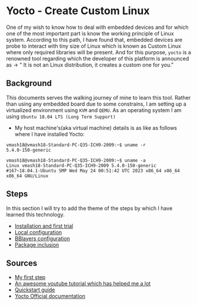 Yocto - Create Custom Linux
===========================

One of my wish to know how to deal with embedded devices and for which one of the most important part is know the working principle of Linux system. According to this path, I have found that, embedded devices are probe to interact with tiny size of Linux which is known as Custom Linux where only required libraries will be present. And for this purpose, `yocto` is a renowned tool regarding which the developer of this platform is announced as -> " It is not an Linux distribution, it creates a custom one for you."

## Background

This documents serves the walking journey of mine to learn this tool. Rather than using any embedded board due to some constrains, I am setting up a virtualized environment using `KVM` and `QEMU`. As an operating system I am using `Ubuntu 18.04 LTS (Long Term Support)`

- My host machine's(aka virtual machine) details is as like as follows where I have installed Yocto:
```cli
vmash18@vmash18-Standard-PC-Q35-ICH9-2009:~$ uname -r
5.4.0-150-generic

vmash18@vmash18-Standard-PC-Q35-ICH9-2009:~$ uname -a
Linux vmash18-Standard-PC-Q35-ICH9-2009 5.4.0-150-generic #167~18.04.1-Ubuntu SMP Wed May 24 00:51:42 UTC 2023 x86_64 x86_64 x86_64 GNU/Linux
```

## Steps

In this section I will try to add the theme of the steps by which I have learned this technology.

- [Installation and first trial](1_yocto_intro.md)
- [Local configuration](2_local_conf.md)
- [BBlayers configuration](3_bblayers.md)
- [Package inclusion](4_Add_package.md)

## Sources

- [My first step](https://dornerworks.com/blog/heres-how-you-can-build-your-own-custom-linux-distro-with-yocto/)
- [An awesome youtube tutorial which has helped me a lot](https://www.youtube.com/watch?v=5fj05BWryhM&list=PLwqS94HTEwpQmgL1UsSwNk_2tQdzq3eVJ&index=1&pp=iAQB&ab_channel=Tech-A-Byte)
- [Quickstart guide](https://erickof.medium.com/yocto-project-tutorial-baking-a-minimal-linux-image-from-scratch-625b3e65f768)
- [Yocto Official documentation](https://docs.yoctoproject.org/brief-yoctoprojectqs/index.html)